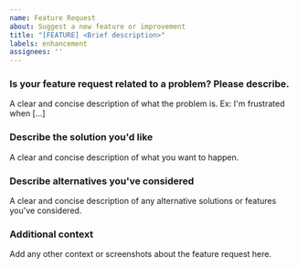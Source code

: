 ```yaml
---
name: Feature Request
about: Suggest a new feature or improvement
title: "[FEATURE] <Brief description>"
labels: enhancement
assignees: ''
---
```


### Is your feature request related to a problem? Please describe.
A clear and concise description of what the problem is. Ex: I'm frustrated when [...]

### Describe the solution you'd like
A clear and concise description of what you want to happen.

### Describe alternatives you've considered
A clear and concise description of any alternative solutions or features you've considered.

### Additional context
Add any other context or screenshots about the feature request here.
